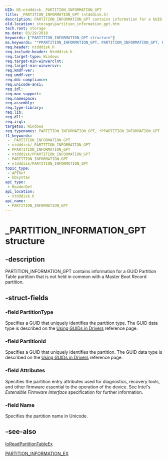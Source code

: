 ```yaml
---
UID: NS:ntdddisk._PARTITION_INFORMATION_GPT
title: _PARTITION_INFORMATION_GPT (ntdddisk.h)
description: PARTITION_INFORMATION_GPT contains information for a GUID Partition Table partition that is not held in common with a Master Boot Record partition.
old-location: storage\partition_information_gpt.htm
tech.root: storage
ms.date: 03/29/2018
keywords: ["PARTITION_INFORMATION_GPT structure"]
ms.keywords: "*PPARTITION_INFORMATION_GPT, PARTITION_INFORMATION_GPT, PARTITION_INFORMATION_GPT structure [Storage Devices], PPARTITION_INFORMATION_GPT, PPARTITION_INFORMATION_GPT structure pointer [Storage Devices], SET_PARTITION_INFORMATION_GPT, _PARTITION_INFORMATION_GPT, ntdddisk/PARTITION_INFORMATION_GPT, ntdddisk/PPARTITION_INFORMATION_GPT, storage.partition_information_gpt, structs-disk_dad0a2a5-4351-4940-af39-28f7a4005c14.xml"
req.header: ntdddisk.h
req.include-header: Ntdddisk.h
req.target-type: Windows
req.target-min-winverclnt: 
req.target-min-winversvr: 
req.kmdf-ver: 
req.umdf-ver: 
req.ddi-compliance: 
req.unicode-ansi: 
req.idl: 
req.max-support: 
req.namespace: 
req.assembly: 
req.type-library: 
req.lib: 
req.dll: 
req.irql: 
targetos: Windows
req.typenames: PARTITION_INFORMATION_GPT, *PPARTITION_INFORMATION_GPT
f1_keywords:
 - _PARTITION_INFORMATION_GPT
 - ntdddisk/_PARTITION_INFORMATION_GPT
 - PPARTITION_INFORMATION_GPT
 - ntdddisk/PPARTITION_INFORMATION_GPT
 - PARTITION_INFORMATION_GPT
 - ntdddisk/PARTITION_INFORMATION_GPT
topic_type:
 - APIRef
 - kbSyntax
api_type:
 - HeaderDef
api_location:
 - ntdddisk.h
api_name:
 - PARTITION_INFORMATION_GPT
---
```


# _PARTITION_INFORMATION_GPT structure


## -description

PARTITION_INFORMATION_GPT contains information for a GUID Partition Table partition that is not held in common with a Master Boot Record partition.

## -struct-fields

### -field PartitionType

Specifies a GUID that uniquely identifies the partition type. The GUID data type is described on the <a href="/windows-hardware/drivers/kernel/using-guids-in-drivers">Using GUIDs in Drivers</a> reference page.

### -field PartitionId

Specifies a GUID that uniquely identifies the partition. The GUID data type is described on the <a href="/windows-hardware/drivers/kernel/using-guids-in-drivers">Using GUIDs in Drivers</a> reference page.

### -field Attributes

Specifies the partition entry attributes used for diagnostics, recovery tools, and other firmware essential to the operation of the device. See Intel's <i>Extensible Firmware Interface</i> specification for further information.

### -field Name

Specifies the partition name in Unicode.

## -see-also

<a href="/windows-hardware/drivers/ddi/ntddk/nf-ntddk-ioreadpartitiontableex">IoReadPartitionTableEx</a>



<a href="/windows-hardware/drivers/ddi/ntdddisk/ns-ntdddisk-_partition_information_ex">PARTITION_INFORMATION_EX</a>
